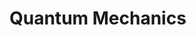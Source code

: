 # Quantum Mechanics

<object data="Harmonic oscillator.pdf" type="application/pdf" width="100%" height="1000px"></object>
<object data="Discrete symmetry.pdf" type="application/pdf" width="100%" height="1000px"></object>
<object data="Wigner-Eckart Theorem.pdf" type="application/pdf" width="100%" height="1000px"></object>
<object data="Time-indep pert theory.pdf" type="application/pdf" width="100%" height="1000px"></object>
